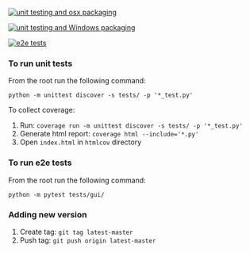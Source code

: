 [![unit testing and osx packaging](https://travis-ci.org/demid5111/approximate-enthropy.svg?branch=master)](https://travis-ci.org/demid5111/approximate-enthropy)

[![unit testing and Windows packaging](https://ci.appveyor.com/api/projects/status/f284f8cb1r81ma6d/branch/master?svg=true)](https://ci.appveyor.com/project/demid5111/approximate-enthropy/branch/master)

[![e2e tests](https://circleci.com/gh/demid5111/approximate-enthropy/tree/master.svg?style=svg)](https://circleci.com/gh/demid5111/approximate-enthropy/tree/master)

### To run unit tests

From the root run the following command:

`python -m unittest discover -s tests/ -p '*_test.py'`

To collect coverage:
1. Run: `coverage run -m unittest discover -s tests/ -p '*_test.py'`
2. Generate html report: `coverage html --include='*.py'`
3. Open `index.html` in `htmlcov` directory

### To run e2e tests

From the root run the following command:

`python -m pytest tests/gui/`


### Adding new version

1. Create tag:
`git tag latest-master`
2. Push tag:
`git push origin latest-master`
